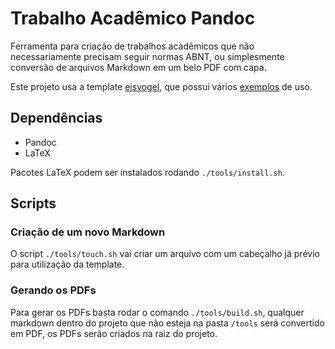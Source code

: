 # Trabalho Acadêmico Pandoc

Ferramenta para criação de trabalhos acadêmicos que não necessariamente precisam seguir normas ABNT, ou simplesmente
conversão de arquivos Markdown em um belo PDF com capa.

Este projeto usa a template [eisvogel](https://github.com/Wandmalfarbe/pandoc-latex-template), que possui vários
[exemplos](https://github.com/Wandmalfarbe/pandoc-latex-template/tree/master/examples) de uso.

## Dependências

- Pandoc
- LaTeX

Pacotes LaTeX podem ser instalados rodando `./tools/install.sh`.

## Scripts

### Criação de um novo Markdown

O script `./tools/touch.sh` vai criar um arquivo com um cabeçalho já prévio para utilização da template.

### Gerando os PDFs

Para gerar os PDFs basta rodar o comando `./tools/build.sh`, qualquer markdown dentro do projeto que não esteja na
pasta `/tools` será convertido em PDF, os PDFs serão criados na raiz do projeto.
